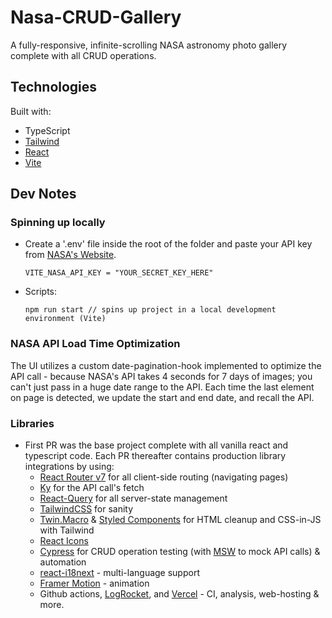 # Nasa-CRUD-Gallery

A fully-responsive, infinite-scrolling NASA astronomy photo gallery complete with all CRUD operations.

## Technologies

Built with:

- TypeScript
- [Tailwind](https://tailwindcss.com/)
- [React](https://react.dev/)
- [Vite](https://vitejs.dev/)

## Dev Notes

### Spinning up locally

- Create a '.env' file inside the root of the folder and paste your API key from [NASA's Website](https://api.nasa.gov/).

  ```
  VITE_NASA_API_KEY = "YOUR_SECRET_KEY_HERE"
  ```

- Scripts:

  ```
  npm run start // spins up project in a local development environment (Vite)
  ```

### NASA API Load Time Optimization

The UI utilizes a custom date-pagination-hook implemented to optimize the API call - because NASA's API takes 4 seconds for 7 days of images; you can't just pass in a huge date range to the API. Each time the last element on page is detected, we update the start and end date, and recall the API.

### Libraries

- First PR was the base project complete with all vanilla react and typescript code. Each PR thereafter contains production library integrations by using:
  - [React Router v7](https://reacttraining.com/blog/react-router-v6-pre) for all client-side routing (navigating pages)
  - [Ky](https://github.com/sindresorhus/ky) for the API call's fetch
  - [React-Query](https://tanstack.com/query/v3/) for all server-state management
  - [TailwindCSS](https://tailwindcss.com/) for sanity
  - [Twin.Macro](https://github.com/ben-rogerson/twin.macro/blob/master/docs/index.md) & [Styled Components](https://github.com/ben-rogerson/twin.macro) for HTML cleanup and CSS-in-JS with Tailwind
  - [React Icons](https://react-icons.github.io/react-icons/)
  - [Cypress](https://www.cypress.io/) for CRUD operation testing (with [MSW](https://www.npmjs.com/package/msw) to mock API calls) & automation
  - [react-i18next](https://react.i18next.com/) - multi-language support
  - [Framer Motion](https://www.framer.com/motion/) - animation
  - Github actions, [LogRocket](https://ecg.atlassian.net/wiki/spaces/ECGFE/pages/1033207980/Project+2+Simple+CRUD+App#:~:text=PR%20approved%20with-,LogRocket,-integration), and [Vercel](Vercel) - CI, analysis, web-hosting & more.
